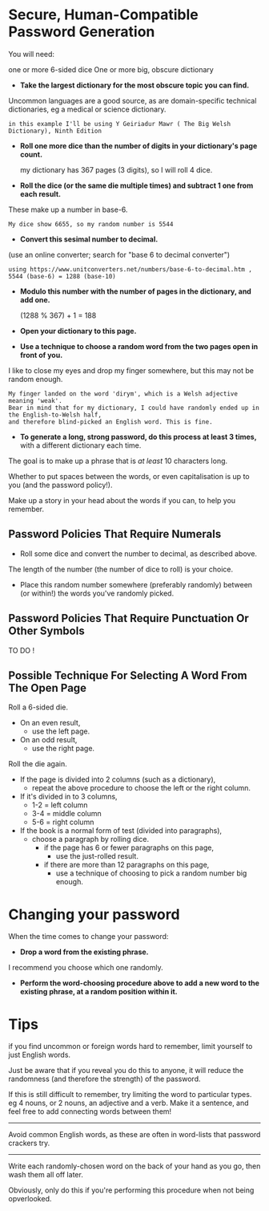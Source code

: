Secure, Human-Compatible Password Generation
=============================================


You will need:

one or more 6-sided dice
One or more big, obscure dictionary


* **Take the largest dictionary for the most obscure topic you can find.**

Uncommon languages are a good source, as are domain-specific technical dictionaries, eg a medical or science dictionary.

    in this example I'll be using Y Geiriadur Mawr ( The Big Welsh Dictionary), Ninth Edition



* **Roll one more dice than the number of digits in your dictionary's page count.**

    my dictionary has 367 pages (3 digits), so I will roll 4 dice.
    

* **Roll the dice (or the same die multiple times) and subtract 1 one from each result.**

These make up a number in base-6.
    
    My dice show 6655, so my random number is 5544


* **Convert this sesimal number to decimal.**

(use an online converter; search for "base 6 to decimal converter")

    using https://www.unitconverters.net/numbers/base-6-to-decimal.htm ,
    5544 (base-6) = 1288 (base-10)

* **Modulo this number with the number of pages in the dictionary, and add one.**
    
    (1288 % 367) + 1 = 188


* **Open your dictionary to this page.**


* **Use a technique to choose a random word from the two pages open in front of you.**

I like to close my eyes and drop my finger somewhere, but this may not be random enough.

    My finger landed on the word 'dirym', which is a Welsh adjective meaning 'weak'.
    Bear in mind that for my dictionary, I could have randomly ended up in the English-to-Welsh half,
    and therefore blind-picked an English word. This is fine.

* **To generate a long, strong password, do this process at least 3 times,**
with a different dictionary each time. 

The goal is to make up a phrase that is *at least* 10 characters long.

Whether to put spaces between the words, or even capitalisation is up to you (and the password policy!).

Make up a story in your head about the words if you can, to help you remember.

Password Policies That Require Numerals
---------------------------------------

* Roll some dice and convert the number to decimal, as described above.

The length of the number (the number of dice to roll) is your choice.

* Place this random number somewhere (preferably randomly) between (or within!) the words you've randomly picked.

Password Policies That Require Punctuation Or Other Symbols
-----------------------------------------------------------

TO DO !


Possible Technique For Selecting A Word From The Open Page
---------------

Roll a 6-sided die.

* On an even result, 
    - use the left page.
* On an odd result, 
    - use the right page.

Roll the die again.

* If the page is divided into 2 columns (such as a dictionary),
    - repeat the above procedure to choose the left or the right column.
* If it's divided in to 3 columns, 
    * 1-2 = left column
    * 3-4 = middle column
    * 5-6 = right column
* If the book is a normal form of test (divided into paragraphs),
    - choose a paragraph by rolling dice.
        * if the page has 6 or fewer paragraphs on this page, 
            - use the just-rolled result.
        * if there are more than 12 paragraphs on this page,
            - use a technique of choosing to pick a random number big enough.



Changing your password
=====================

When the time comes to change your password:


* **Drop a word from the existing phrase.**

I recommend you choose which one randomly.

* **Perform the word-choosing procedure above to add a new word to the existing phrase,
at a random position within it.**



Tips
====

if you find uncommon or foreign words hard to remember, limit yourself to just English words.

Just be aware that if you reveal you do this to anyone,
it will reduce the randomness (and therefore the strength) of the password.

If this is still difficult to remember, try limiting the word to particular types.
eg 4 nouns, or 2 nouns, an adjective and a verb. Make it a sentence, and feel free to add connecting words between them!

------

Avoid common English words, as these are often in word-lists that password crackers try.

-------

Write each randomly-chosen word on the back of your hand as you go,
then wash them all off later.

Obviously, only do this if you're performing this procedure when not being opverlooked.